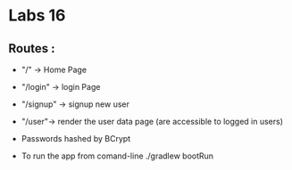 
# Labs 16 

 ## Routes :
- "/" ->  Home Page
- "/login" ->  login Page
- "/signup" -> signup new  user
- "/user"-> render the user data page (are accessible to logged in users)

- Passwords hashed by BCrypt
- To run the app from comand-line
./gradlew bootRun